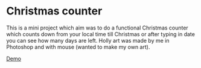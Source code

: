 # Christmas counter

This is a mini project which aim was to do a functional Christmas counter which counts down from your local time till Christmas or after typing in date you can see how many days are left. Holly art was made by me in Photoshop and with mouse (wanted to make my own art).

[Demo](https://agathanelle.github.io/Christmas-counter/)
